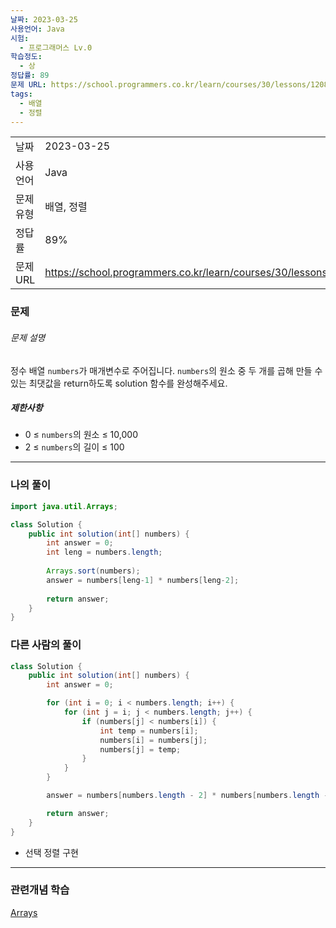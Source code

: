 ```yaml
---
날짜: 2023-03-25
사용언어: Java
시험:
  - 프로그래머스 Lv.0
학습정도:
  - 상
정답률: 89
문제 URL: https://school.programmers.co.kr/learn/courses/30/lessons/120847
tags:
  - 배열
  - 정렬
---
```

|        |                                                                  |
| ------ | ---------------------------------------------------------------- |
| 날짜     | 2023-03-25                                                       |
| 사용 언어  | Java                                                             |
| 문제 유형  | 배열, 정렬                                                           |
| 정답률    | 89%                                                              |
| 문제 URL | https://school.programmers.co.kr/learn/courses/30/lessons/120847 |

### 문제

###### 문제 설명

정수 배열 `numbers`가 매개변수로 주어집니다. `numbers`의 원소 중 두 개를 곱해 만들 수 있는 최댓값을 return하도록 solution 함수를 완성해주세요.

##### 제한사항

- 0 ≤ `numbers`의 원소 ≤ 10,000
- 2 ≤ `numbers`의 길이 ≤ 100

---

### 나의 풀이

```java
import java.util.Arrays;

class Solution {
    public int solution(int[] numbers) {
        int answer = 0;
        int leng = numbers.length;
        
        Arrays.sort(numbers);
        answer = numbers[leng-1] * numbers[leng-2];
        
        return answer;
    }
}
```

### 다른 사람의 풀이

```java
class Solution {
    public int solution(int[] numbers) {
        int answer = 0;

        for (int i = 0; i < numbers.length; i++) {
            for (int j = i; j < numbers.length; j++) {
                if (numbers[j] < numbers[i]) {
                    int temp = numbers[i];
                    numbers[i] = numbers[j];
                    numbers[j] = temp;
                }
            }
        }

        answer = numbers[numbers.length - 2] * numbers[numbers.length - 1];

        return answer;
    }
}
```
- 선택 정렬 구현

---
### 관련개념 학습

[Arrays](Arrays.md)